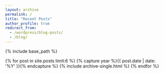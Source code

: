 ```yaml
---
layout: archive
permalink: /
title: "Recent Posts"
author_profile: true
redirect_from:
  - /wordpress/blog-posts/
  - /blog/
---
```


{% include base_path %}

{% for post in site.posts limit:6 %}
  {% capture year %}{{ post.date | date: '%Y' }}{% endcapture %}
  {% include archive-single.html %}
{% endfor %}
